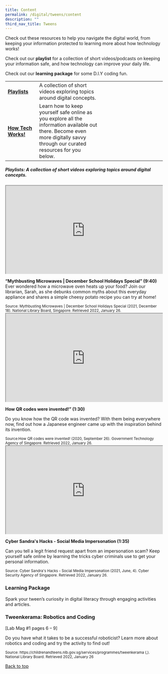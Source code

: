 ```yaml
---
title: Content
permalink: /digital/tweens/content
description: ""
third_nav_title: Tweens
---
```

<style type="text/css">
/* Links */
.content a { color: #322987; }
.content a:focus,
.content a:hover { color: #28216c; }

/* Button Outline */
.bp-button { padding-left: 1.5rem; padding-right: 1.5rem; }
.bp-button.is-primary-outline { border: 1px solid #322987; color: #322987; background-color: transparent; text-decoration: none; }
.bp-button.is-primary-outline:focus,
.bp-button.is-primary-outline:hover { border: 1px solid #322987; color: #cff2e8; background-color: #322987; text-decoration: none; }

/* Responsive Iframe */
.responsive-iframe { position: absolute; top: 0; left: 0; bottom: 0; right: 0; width: 100%; height: 100%; }
.responsive-iframe-container { position: relative; overflow: hidden; width: 100%; }
.responsive-iframe-container.ratio-16by9 { padding-top: 56.25%; }
.responsive-iframe-container.ratio-4by3 { padding-top: 75%; }
.responsive-iframe-container.ratio-3by2 { padding-top: 66.66%; }
.responsive-iframe-container.ratio-1by1 { padding-top: 100%; }
	
/* Click Box */
.clickbox { display: block; position: relative; width: 100%; padding-bottom: 56.25%; background-color: transparent; }
.clickbox span { padding: .5rem; }
.clickbox a { position: absolute; display: flex; width: 100%; height: 100%; align-items: center; justify-content: center; font-size: 1.25rem; text-align: center; text-decoration: none; text-transform: uppercase; }
.clickbox a:focus,
.clickbox a:hover { text-decoration: none; }

/* Indigo Sky */
.clickbox.is-sky-indigo { background-color: #cff2e8; color: #322987; }
.clickbox.is-sky-indigo a { color: #322987; }
.clickbox.is-sky-indigo a:focus,
.clickbox.is-sky-indigo a:hover { background-color: #322987; color: #cff2e8; }
</style>

<p>Check out these resources to help you navigate the digital world, from keeping your information protected to learning more about how technology works!</p>

Check out our **playlist** for a collection of short videos/podcasts on keeping your information safe, and how technology can improve your daily life. 

Check out our **learning package** for some D.I.Y coding fun.

<div class="horizontal-scroll margin--bottom--lg">
  <table class="generic-table">
    <tbody>
      <tr>
        <td style="width: 20%;"><a href="#playlist"><b>Playlists</b></a></td>
        <td style="width: 40%;">A collection of short videos exploring topics around digital concepts.</td>
        <td style="width: 20%;"> </td>
        <td style="width: 20%;"> </td>
      </tr>
      <tr>
        <td><a href=""><b>How Tech Works!</b></a></td>
        <td>Learn how to keep yourself safe online as you explore all the information available out there. Become even more digitally savvy through our curated resources for you below.</td>
        <td></td>
        <td> </td>
      </tr>
<tr>
</tbody>
</table>
</div>
<h5 id=playlist class="margin--bottom--lg" id="playlist-informed"><b>Playlists: A collection of short videos exploring topics around digital concepts.
 </b></h5>
<div class="row is-multiline margin--bottom--lg">
  <div class="col is-two-fifths">
    <div class="responsive-iframe-container ratio-16by9">
      <iframe class="responsive-iframe" src="https://www.youtube.com/embed/H_rlit9yV4A"></iframe>
    </div>
  </div>
  <div class="col is-three-fifths">
    <p><b>“Mythbusting Microwaves | December School Holidays Special” (9:40)</b><br>
Ever wondered how a microwave oven heats up your food? Join our librarian, Sarah, as she debunks common myths about this everyday appliance and shares a simple cheesy potato recipe you can try at home! </p>
    <small>Source: Mythbusting Microwaves | December School Holidays Special (2021, December 18). National Library Board, Singapore. Retrieved 2022, January 26.</small>
  </div>
</div>

<div class="row is-multiline margin--bottom--lg">
  <div class="col is-two-fifths">
    <div class="responsive-iframe-container ratio-16by9">
      <iframe class="responsive-iframe" src="https://www.youtube.com/embed/142TGhaTMtI"></iframe>
    </div>
  </div>
  <div class="col is-three-fifths">
    <p><b>How QR codes were invented!” (1:30)</b><br>
<p>Do you know how the QR code was invented? With them being everywhere now, find out how a Japanese engineer came up with the inspiration behind its invention. </p>
    <small>Source:How QR codes were invented! (2020, September 26). Government Technology Agency of Singapore. Retrieved 2022, January 26. </small>
  </div>
</div>
<div class="row is-multiline margin--bottom--lg">
  <div class="col is-two-fifths">
    <div class="responsive-iframe-container ratio-16by9">
      <iframe class="responsive-iframe" src="https://www.youtube.com/embed/Ta6qq7wnpcA"></iframe>
    </div>
  </div>
  <div class="col is-three-fifths">
    <p><b> Cyber Sandra's Hacks - Social Media Impersonation (1:35)</b><br>
 <p>Can you tell a legit friend request apart from an impersonation scam? Keep yourself safe online by learning the tricks cyber criminals use to get your personal information. </p>
    <small>Source: Cyber Sandra's Hacks - Social Media Impersonation (2021, June, 4). Cyber Security Agency of Singapore. Retrieved 2022, January 26.</small>
  </div>
</div>
<h3><b>Learning Package</b></h3>
<p>Spark your tween’s curiosity in digital literacy through engaging activities and articles.</p>
<h3><b>Tweenkerama: Robotics and Coding</b></h3> [Lab Mag #1 pages 6 &ndash; 9]<br>
<p>Do you have what it takes to be a successful roboticist? Learn more about robotics and coding and try the activity to find out!</p>
<small>Source: https://childrenandteens.nlb.gov.sg/services/programmes/tweenkerama (,). National Library Board. Retrieved 2022, January 26</small>


<p class="has-text-right margin--top--xl"><a href="#main-content">Back to top</a></p>